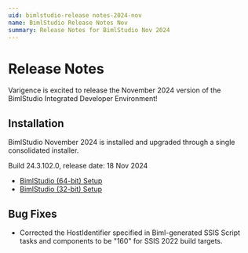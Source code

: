 ```yaml
---
uid: bimlstudio-release notes-2024-nov
name: BimlStudio Release Notes Nov
summary: Release Notes for BimlStudio Nov 2024
---
```


# Release Notes

Varigence is excited to release the November 2024 version of the BimlStudio Integrated Developer Environment!

## Installation

BimlStudio November 2024 is installed and upgraded through a single consolidated installer.

<!--
MANUALLY UPDATE BUILD NUMBER UPON RELEASE
-->

Build 24.3.102.0, release date: 18 Nov 2024

* [BimlStudio (64-bit) Setup](https://varigence.com/downloads/bimlstudiosetup_x64_24.3.102.0.exe)
* [BimlStudio (32-bit) Setup](https://varigence.com/downloads/bimlstudiosetup_x86_24.3.102.0.exe)


## Bug Fixes

- Corrected the HostIdentifier specified in Biml-generated SSIS Script tasks and components to be "160" for SSIS 2022 build targets.
